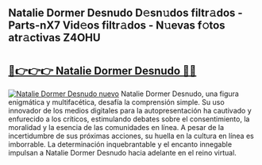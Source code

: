 ## Natalie Dormer Desnudo D𝚎sn𝚞dos filtr𝚊dos - Parts-nX7 Vid𝚎os filtr𝚊dos - N𝚞evas f𝚘tos atr𝚊ctivas Z4OHU

# <h2><a href="http://mbcnbg.tromn.icu/?c=Natalie+Dormer+Desnudo">🔗👉👉👉 Natalie Dormer Desnudo 🔗🔗</a></h2>

[![Natalie Dormer Desnudo nuevo](https://i.imgur.com/pEAQMta.gif)](http://mbcnbg.tromn.icu/?c=Natalie+Dormer+Desnudo)
Natalie Dormer Desnudo, una figura enigmática y multifacética, desafía la comprensión simple. Su uso innovador de los medios digitales para la autopresentación ha cautivado y enfurecido a los críticos, estimulando debates sobre el consentimiento, la moralidad y la esencia de las comunidades en línea. A pesar de la incertidumbre de sus próximas acciones, su huella en la cultura en línea es imborrable. La determinación inquebrantable y el encanto innegable impulsan a Natalie Dormer Desnudo hacia adelante en el reino virtual.
